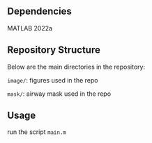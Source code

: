 ## Dependencies

MATLAB 2022a

## Repository Structure

Below are the main directories in the repository:

`image/`:  figures used in the repo

`mask/`: airway mask used in the repo

## Usage

run the script `main.m`